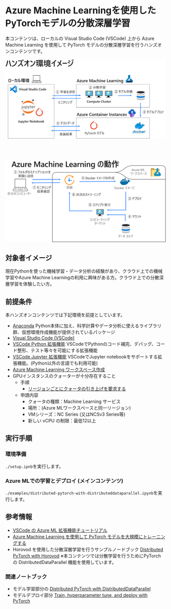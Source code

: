 # Azure Machine Learningを使用したPyTorchモデルの分散深層学習

本コンテンツは、ローカルの Visual Studio Code (VSCode) 上から Azure Machine Learning を使用して PyTorch モデルの分散深層学習を行うハンズオンコンテンツです。

![](./img/environment_image.png)

<br></br>

![](./img/AML_flow_image.png)

## 対象者イメージ
現在Pythonを使った機械学習・データ分析の経験があり、クラウド上での機械学習やAzure Machine Learningの利用に興味がある方。クラウド上での分散深層学習を体験したい方。

## 前提条件
本ハンズオンコンテンツでは下記環境を前提としています。
- [Anaconda](https://www.anaconda.com/products/individual)
    Python本体に加え、科学計算やデータ分析に使えるライブラリ群、仮想環境作成機能が提供されているパッケージ
- [Visual Studio Code (VSCode)](https://azure.microsoft.com/ja-jp/products/visual-studio-code/)
- [VSCode Python 拡張機能](https://marketplace.visualstudio.com/items?itemName=ms-python.python)
    VSCodeでPythonのコード補完、デバッグ、コード整形、テスト等々を可能にする拡張機能
- [VSCode Jupyter 拡張機能](https://marketplace.visualstudio.com/items?itemName=ms-toolsai.jupyter)
    VSCodeでJupyter notebookをサポートする拡張機能。(Python以外の言語でも利用可能)
- [Azure Machine Learning ワークスペース作成](https://docs.microsoft.com/ja-jp/azure/machine-learning/how-to-manage-workspace?tabs=azure-portal)
- GPUインスタンスのクォーターが十分存在すること
    - 手順
        - [リージョンごとにクォータの引き上げを要求する](https://docs.microsoft.com/ja-jp/azure/azure-portal/supportability/regional-quota-requests#request-a-quota-increase-by-region-from-help--support)
    - 申請内容
        - クォータの種類：Machine Learning サービス
        - 場所：(Azure MLワークスペースと同一リージョン)
        - VMシリーズ：NC Series (又はNCSv3 Series等)
        - 新しい vCPU の制限：最低12以上


## 実行手順
### 環境準備
`./setup.ipnb`を実行します。

### Azure MLでの学習とデプロイ (メインコンテンツ)
`./examples/distributed-pytorch-with-distributeddataparallel.ipynb`を実行します。

## 参考情報
- [VSCode の Azure ML 拡張機能チュートリアル](https://docs.microsoft.com/ja-jp/azure/machine-learning/tutorial-setup-vscode-extension)
- [Azure Machine Learning を使用して PyTorch モデルを大規模にトレーニングする](https://docs.microsoft.com/ja-jp/azure/machine-learning/how-to-train-pytorch#distributeddataparallel)
- Horovod を使用した分散深層学習を行うサンプルノードブック
[Distributed PyTorch with Horovod](https://github.com/Azure/MachineLearningNotebooks/blob/master/how-to-use-azureml/ml-frameworks/pytorch/distributed-pytorch-with-horovod/distributed-pytorch-with-horovod.ipynb)
    ※本コンテンツでは分散学習を行うためにPyTorch の DistributedDataParallel 機能を使用しています。

### 関連ノートブック
- モデル学習部分の
[Distributed PyTorch with DistributedDataParallel](https://github.com/Azure/MachineLearningNotebooks/blob/master/how-to-use-azureml/ml-frameworks/pytorch/distributed-pytorch-with-distributeddataparallel/distributed-pytorch-with-distributeddataparallel.ipynb)
- モデルデプロイ部分
[Train, hyperparameter tune, and deploy with PyTorch](https://github.com/Azure/MachineLearningNotebooks/blob/master/how-to-use-azureml/ml-frameworks/pytorch/train-hyperparameter-tune-deploy-with-pytorch/train-hyperparameter-tune-deploy-with-pytorch.ipynb)
